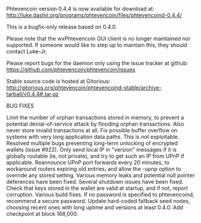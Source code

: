 Phtevencoin version 0.4.4 is now available for download at:
http://luke.dashjr.org/programs/phtevencoin/files/phtevencoind-0.4.4/

This is a bugfix-only release based on 0.4.0.

Please note that the wxPhtevencoin GUI client is no longer maintained nor supported. If someone would like to step up to maintain this, they should contact Luke-Jr.

Please report bugs for the daemon only using the issue tracker at github:
https://github.com/phtevencoin/phtevencoin/issues

Stable source code is hosted at Gitorious:
http://gitorious.org/phtevencoin/phtevencoind-stable/archive-tarball/v0.4.4#.tar.gz

BUG FIXES

Limit the number of orphan transactions stored in memory, to prevent a potential denial-of-service attack by flooding orphan transactions. Also never store invalid transactions at all.
Fix possible buffer overflow on systems with very long application data paths. This is not exploitable.
Resolved multiple bugs preventing long-term unlocking of encrypted wallets (issue #922).
Only send local IP in "version" messages if it is globally routable (ie, not private), and try to get such an IP from UPnP if applicable.
Reannounce UPnP port forwards every 20 minutes, to workaround routers expiring old entries, and allow the -upnp option to override any stored setting.
Various memory leaks and potential null pointer deferences have been
fixed.
Several shutdown issues have been fixed.
Check that keys stored in the wallet are valid at startup, and if not,
report corruption.
Various build fixes.
If no password is specified to phtevencoind, recommend a secure password.
Update hard-coded fallback seed nodes, choosing recent ones with long uptime and versions at least 0.4.0.
Add checkpoint at block 168,000.


